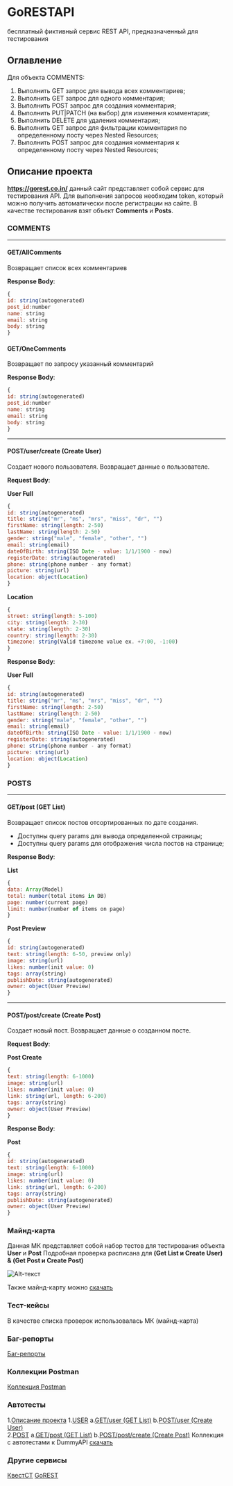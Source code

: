 # GoRESTAPI
бесплатный фиктивный сервис REST API, предназначенный для тестирования

## Оглавление

Для объекта COMMENTS:
1. Выполнить GET запрос для вывода всех комментариев;
2. Выполнить GET запрос для одного комментария;
3. Выполнить POST запрос для создания комментария;
4. Выполнить PUT|PATCH (на выбор) для изменения комментария;
5. Выполнить DELETE для удаления комментария;
6. Выполнить GET запрос для фильтрации комментария по определенному посту через Nested Resources; 
7. Выполнить POST запрос для создания комментария к определенному посту через Nested Resources;

## Описание проекта 
**https://gorest.co.in/** данный сайт представляет собой сервис для тестирования API. Для выполнения запросов необходим token, который можно получить автоматически после регистрации на сайте. В качестве тестирования взят объект **Comments** и **Posts**. 

### COMMENTS 
_____
#### GET/AllComments
Возвращает список всех комментариев

**Response Body**:
```javascript
{
id: string(autogenerated)
post_id:number
name: string
email: string
body: string
}
```

#### GET/OneComments
Возвращает по запросу указанный комментарий

**Response Body**:
```javascript
{
id: string(autogenerated)
post_id:number
name: string
email: string
body: string
}
```


_____
#### POST/user/create (Create User)
Создает нового пользователя. Возвращает данные о пользователе.

**Request Body**:

**User Full**
```javascript
{
id: string(autogenerated)
title: string("mr", "ms", "mrs", "miss", "dr", "")
firstName: string(length: 2-50)
lastName: string(length: 2-50)
gender: string("male", "female", "other", "")
email: string(email)
dateOfBirth: string(ISO Date - value: 1/1/1900 - now)
registerDate: string(autogenerated)
phone: string(phone number - any format)
picture: string(url)
location: object(Location)
}
```

**Location**

```javascript
{
street: string(length: 5-100)
city: string(length: 2-30)
state: string(length: 2-30)
country: string(length: 2-30)
timezone: string(Valid timezone value ex. +7:00, -1:00)
}
```
**Response Body**:

**User Full**
```javascript
{
id: string(autogenerated)
title: string("mr", "ms", "mrs", "miss", "dr", "")
firstName: string(length: 2-50)
lastName: string(length: 2-50)
gender: string("male", "female", "other", "")
email: string(email)
dateOfBirth: string(ISO Date - value: 1/1/1900 - now)
registerDate: string(autogenerated)
phone: string(phone number - any format)
picture: string(url)
location: object(Location)
}
```

### POSTS 
_____
#### GET/post (GET List)
Возвращает список постов отсортированных по дате создания.
- Доступны query params для вывода определенной страницы;
- Доступны query params для отображения числа постов на странице;

**Response Body**:

**List**
```javascript
{
data: Array(Model)
total: number(total items in DB)
page: number(current page)
limit: number(number of items on page)
}
```

**Post Preview**
```javascript
{
id: string(autogenerated)
text: string(length: 6-50, preview only)
image: string(url)
likes: number(init value: 0)
tags: array(string)
publishDate: string(autogenerated)
owner: object(User Preview)
}
```
_____
#### POST/post/create (Create Post)
Создает новый пост. Возвращает данные о созданном посте.

**Request Body**:

**Post Create**
```javascript
{
text: string(length: 6-1000)
image: string(url)
likes: number(init value: 0)
link: string(url, length: 6-200)
tags: array(string)
owner: object(User Preview)
}
```

**Response Body**:

**Post**
```javascript
{
id: string(autogenerated)
text: string(length: 6-1000)
image: string(url)
likes: number(init value: 0)
link: string(url, length: 6-200)
tags: array(string)
publishDate: string(autogenerated)
owner: object(User Preview)
}
```

### Майнд-карта

Данная МК представляет собой набор тестов для тестирования объекта **User** и **Post**
Подробная проверка расписана для **(Get List и Create User) & (Get Post и Create Post)** 

![Alt-текст](https://i.imgur.com/KjRbUVN.png "МK")

Также майнд-карту можно [скачать](https://github.com/Lipikk/DummyAPI/blob/main/DummyAPI.png)

### Тест-кейсы

В качестве списка проверок использовалась МК (майнд-карта)

### Баг-репорты

[Баг-репорты](https://murlena.atlassian.net/jira/software/projects/DUM/boards/12 "DummyAPI")

### Коллекции Postman

[Коллекция Postman](https://github.com/Lipikk/DummyAPI/blob/main/DummyAPI.postman_collection.json "DummyAPI")

### Автотесты
1.[Описание проекта](#Описание-проекта)
    1.[USER](#USER)
        a.[GET/user (GET List)](#getuser-get-list)
        b.[POST/user (Create User)](#getuser-get-list)      
    2.[POST](#POST)
        a.[GET/post (GET List)](#GET-post-GET-List)
        b.[POST/post/create (Create Post)](#POST-post-Create-Post)
Коллекция с автотестами к DummyAPI [скачать](https://github.com/Lipikk/DummyAPI/blob/main/Automation.postman_collection.json)

### Другие сервисы

[КвестСТ](https://github.com/Lipikk/DummyAPI/blob/main/tester's%20quest.postman_collection.json "Quest")
[GoREST](https://github.com/Lipikk/DummyAPI/blob/main/Comments.postman_collection.json "GoREST")
